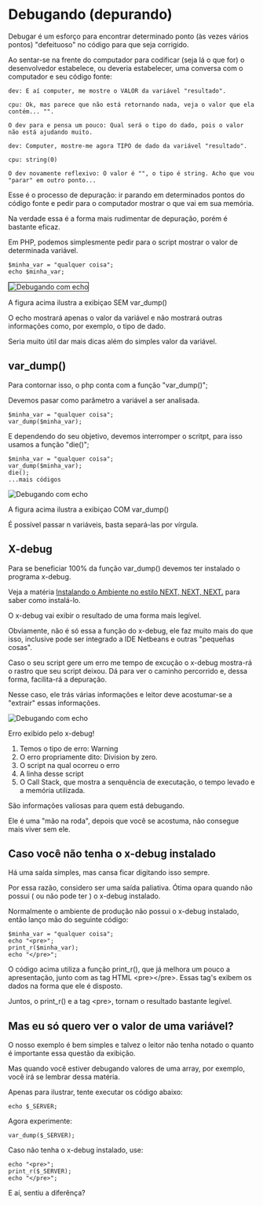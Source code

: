 Debugando (depurando)
======================


Debugar é um esforço para encontrar determinado ponto (às vezes vários pontos) "defeituoso" no código para que seja
corrigido.

Ao sentar-se na frente do computador para codificar (seja lá o que for) o desenvolvedor estabelece, ou deveria estabelecer,
uma conversa com o computador e seu código fonte:

	dev: E aí computer, me mostre o VALOR da variável "resultado".

	cpu: Ok, mas parece que não está retornando nada, veja o valor que ela contém... "".

	O dev para e pensa um pouco: Qual será o tipo do dado, pois o valor não está ajudando muito.

	dev: Computer, mostre-me agora TIPO de dado da variável "resultado".

	cpu: string(0)

	O dev novamente reflexivo: O valor é "", o tipo é string. Acho que vou "parar" em outro ponto...


Esse é o processo de depuração: ir parando em determinados pontos do código fonte e pedir para o computador mostrar o
que vai em sua memória.

Na verdade essa é a forma mais rudimentar de depuração, porém é bastante eficaz.

Em PHP, podemos simplesmente pedir para o script mostrar o valor de determinada variável.

	
	$minha_var = "qualquer coisa";
	echo $minha_var;



<div class="imagem">
    <img src="../../imagens/debug-echo.png" alt="Debugando com echo" border="1px"/>
    <p>A figura acima ilustra a exibiçao SEM var_dump()</p>
</div>

O echo mostrará apenas o valor da variável e não mostrará outras informações como, por exemplo, o tipo de dado.

Seria muito útil dar mais dicas além do simples valor da variável.


var_dump()
----------

Para contornar isso, o php conta com a função "var_dump()";

Devemos pasar como parâmetro a variável a ser analisada.

	$minha_var = "qualquer coisa";
	var_dump($minha_var);

E dependendo do seu objetivo, devemos interromper o scritpt, para isso usamos a função "die()";

	$minha_var = "qualquer coisa";
	var_dump($minha_var);
	die();
	...mais códigos


<div class="imagem">
    <img src="../../imagens/debug-var_dump.png" alt="Debugando com echo" />
    <p>A figura acima ilustra a exibiçao COM var_dump()</p>
</div>

É possível passar n variáveis, basta separá-las por vírgula.


X-debug
--------

Para se beneficiar 100% da função var_dump() devemos ter instalado o programa x-debug.

Veja a matéria [Instalando o Ambiente no estilo NEXT, NEXT, NEXT.](http://www.devfuria.com.br/php/basico/instalando-o-ambiente/ "Materia")
para saber como instalá-lo.

O x-debug vai exibir o resultado de uma forma mais legível.

Obviamente, não é só essa a função do x-debug, ele faz muito mais do que isso, inclusive pode ser integrado a IDE Netbeans
e outras "pequeñas cosas".

Caso o seu script gere um erro me tempo de excução o x-debug mostra-rá o rastro que seu script deixou. Dá para ver o caminho
percorrido e, dessa forma, facilita-rá a depuração.

Nesse caso, ele trás várias informações e leitor deve acostumar-se a "extrair" essas informações.

<div class="imagem">
    <img src="../../imagens/debug-erro.png" alt="Debugando com echo" />
    <p>Erro exibido pelo x-debug!</p>
</div>

1. Temos o tipo de erro: Warning
2. O erro propriamente dito: Division by zero.
4. O script na qual ocorreu o erro
5. A linha desse script
6. O Call Stack, que mostra a senquência de executação, o tempo levado e a memória utilizada.

São informações valiosas para quem está debugando.

Ele é uma "mão na roda", depois que você se acostuma, não consegue mais viver sem ele.




Caso você não tenha o x-debug instalado
---------------------------------------

Há uma saída simples, mas cansa ficar digitando isso sempre.

Por essa razão, considero ser uma saída paliativa. Ótima opara quando não possui ( ou não pode ter ) o x-debug instalado.

Normalmente o ambiente de produção não possui o x-debug instalado, então lanço mão do seguinte código:

	$minha_var = "qualquer coisa";
	echo "<pre>";
	print_r($minha_var);
	echo "</pre>";

O código acima utiliza a função print_r(), que já melhora um pouco a apresentação, junto com as tag HTML <pre\></pre\>.
Essas tag's exibem os dados na forma que ele é disposto.

Juntos, o print_r() e a tag <pre\>, tornam o resultado bastante legível.


Mas eu só quero ver o valor de uma variável?
-------------------------------------------

O nosso exemplo é bem simples e talvez o leitor não tenha notado o quanto é importante essa questão da exibição.

Mas quando você estiver debugando valores de uma array, por exemplo, você irá se lembrar dessa matéria.

Apenas para ilustrar, tente executar os código abaixo:

	echo $_SERVER;

Agora experimente:
	
	var_dump($_SERVER);

Caso não tenha o x-debug instalado, use:


	echo "<pre>";
	print_r($_SERVER);
	echo "</pre>";

E aí, sentiu a diferênça?
